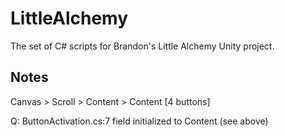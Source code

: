 # LittleAlchemy
 The set of C# scripts for Brandon's Little Alchemy Unity project.

## Notes

Canvas > Scroll > Content > Content [4 buttons]

Q: ButtonActivation.cs:7 field initialized to Content (see above)